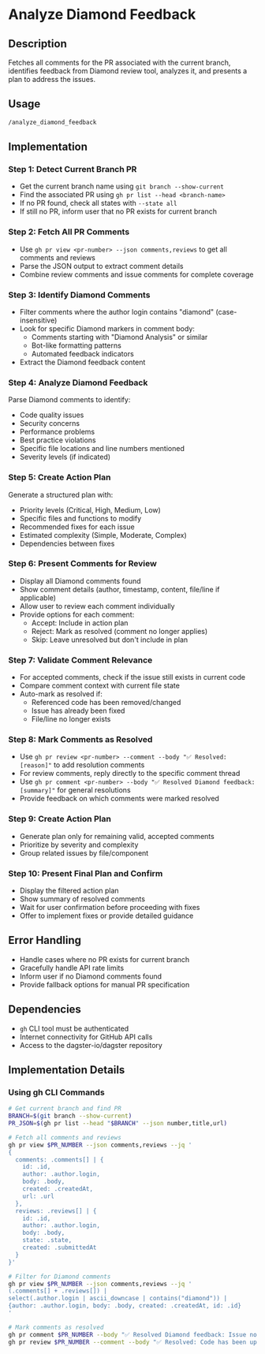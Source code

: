 # Analyze Diamond Feedback

## Description

Fetches all comments for the PR associated with the current branch, identifies feedback from Diamond review tool, analyzes it, and presents a plan to address the issues.

## Usage

```bash
/analyze_diamond_feedback
```

## Implementation

### Step 1: Detect Current Branch PR

- Get the current branch name using `git branch --show-current`
- Find the associated PR using `gh pr list --head <branch-name>`
- If no PR found, check all states with `--state all`
- If still no PR, inform user that no PR exists for current branch

### Step 2: Fetch All PR Comments

- Use `gh pr view <pr-number> --json comments,reviews` to get all comments and reviews
- Parse the JSON output to extract comment details
- Combine review comments and issue comments for complete coverage

### Step 3: Identify Diamond Comments

- Filter comments where the author login contains "diamond" (case-insensitive)
- Look for specific Diamond markers in comment body:
  - Comments starting with "Diamond Analysis" or similar
  - Bot-like formatting patterns
  - Automated feedback indicators
- Extract the Diamond feedback content

### Step 4: Analyze Diamond Feedback

Parse Diamond comments to identify:

- Code quality issues
- Security concerns
- Performance problems
- Best practice violations
- Specific file locations and line numbers mentioned
- Severity levels (if indicated)

### Step 5: Create Action Plan

Generate a structured plan with:

- Priority levels (Critical, High, Medium, Low)
- Specific files and functions to modify
- Recommended fixes for each issue
- Estimated complexity (Simple, Moderate, Complex)
- Dependencies between fixes

### Step 6: Present Comments for Review

- Display all Diamond comments found
- Show comment details (author, timestamp, content, file/line if applicable)
- Allow user to review each comment individually
- Provide options for each comment:
  - Accept: Include in action plan
  - Reject: Mark as resolved (comment no longer applies)
  - Skip: Leave unresolved but don't include in plan

### Step 7: Validate Comment Relevance

- For accepted comments, check if the issue still exists in current code
- Compare comment context with current file state
- Auto-mark as resolved if:
  - Referenced code has been removed/changed
  - Issue has already been fixed
  - File/line no longer exists

### Step 8: Mark Comments as Resolved

- Use `gh pr review <pr-number> --comment --body "✅ Resolved: [reason]"` to add resolution comments
- For review comments, reply directly to the specific comment thread
- Use `gh pr comment <pr-number> --body "✅ Resolved Diamond feedback: [summary]"` for general resolutions
- Provide feedback on which comments were marked resolved

### Step 9: Create Action Plan

- Generate plan only for remaining valid, accepted comments
- Prioritize by severity and complexity
- Group related issues by file/component

### Step 10: Present Final Plan and Confirm

- Display the filtered action plan
- Show summary of resolved comments
- Wait for user confirmation before proceeding with fixes
- Offer to implement fixes or provide detailed guidance

## Error Handling

- Handle cases where no PR exists for current branch
- Gracefully handle API rate limits
- Inform user if no Diamond comments found
- Provide fallback options for manual PR specification

## Dependencies

- `gh` CLI tool must be authenticated
- Internet connectivity for GitHub API calls
- Access to the dagster-io/dagster repository

## Implementation Details

### Using gh CLI Commands

```bash
# Get current branch and find PR
BRANCH=$(git branch --show-current)
PR_JSON=$(gh pr list --head "$BRANCH" --json number,title,url)

# Fetch all comments and reviews
gh pr view $PR_NUMBER --json comments,reviews --jq '
{
  comments: .comments[] | {
    id: .id,
    author: .author.login,
    body: .body,
    created: .createdAt,
    url: .url
  },
  reviews: .reviews[] | {
    id: .id,
    author: .author.login,
    body: .body,
    state: .state,
    created: .submittedAt
  }
}'

# Filter for Diamond comments
gh pr view $PR_NUMBER --json comments,reviews --jq '
(.comments[] + .reviews[]) |
select(.author.login | ascii_downcase | contains("diamond")) |
{author: .author.login, body: .body, created: .createdAt, id: .id}
'

# Mark comments as resolved
gh pr comment $PR_NUMBER --body "✅ Resolved Diamond feedback: Issue no longer applies"
gh pr review $PR_NUMBER --comment --body "✅ Resolved: Code has been updated per feedback"
```
